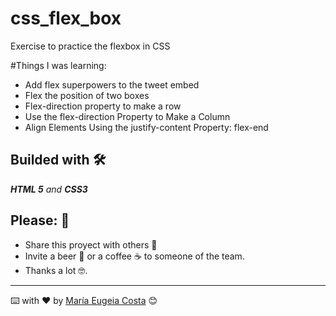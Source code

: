 # css_flex_box
Exercise to practice the flexbox in CSS

#Things I was learning:
- Add flex superpowers to the tweet embed
- Flex the position of two boxes
- Flex-direction property to make a row
- Use the flex-direction Property to Make a Column
- Align Elements Using the justify-content Property: flex-end

## Builded with 🛠️

_**HTML 5** and **CSS3**_



## Please: 🎁

* Share this proyect with others 📢
* Invite a beer 🍺 or a coffee ☕  to someone of the team. 
* Thanks a lot 🤓.


---
⌨️ with ❤️ by [María Eugeia Costa](https://github.com/eugenia1984) 😊

